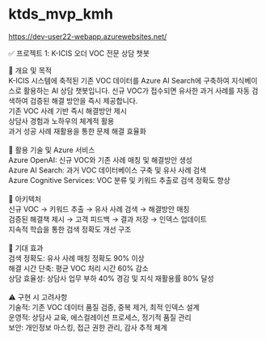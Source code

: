# ktds_mvp_kmh

https://dev-user22-webapp.azurewebsites.net/

✅ 프로젝트 1: K-ICIS 오더 VOC 전문 상담 챗봇

📌 개요 및 목적<br/>
K-ICIS 시스템에 축적된 기존 VOC 데이터를 Azure AI Search에 구축하여 지식베이스로 활용하는 AI 상담 챗봇입니다. 신규 VOC가 접수되면 유사한 과거 사례를 자동 검색하여 검증된 해결 방안을 즉시 제공합니다.<br/>
기존 VOC 사례 기반 즉시 해결방안 제시<br/>
상담사 경험과 노하우의 체계적 활용<br/>
과거 성공 사례 재활용을 통한 문제 해결 효율화<br/><br/>
🔧 활용 기술 및 Azure 서비스<br/>
Azure OpenAI: 신규 VOC와 기존 사례 매칭 및 해결방안 생성<br/>
Azure AI Search: 과거 VOC 데이터베이스 구축 및 유사 사례 검색<br/>
Azure Cognitive Services: VOC 분류 및 키워드 추출로 검색 정확도 향상<br/><br/>
🧩 아키텍처<br/>
신규 VOC → 키워드 추출 → 유사 사례 검색 → 해결방안 매칭<br/>
검증된 해결책 제시 → 고객 피드백 → 결과 저장 → 인덱스 업데이트<br/>
지속적 학습을 통한 검색 정확도 개선 구조<br/><br/>
🎯 기대 효과<br/>
검색 정확도: 유사 사례 매칭 정확도 90% 이상<br/>
해결 시간 단축: 평균 VOC 처리 시간 60% 감소<br/>
상담 효율성: 상담사 업무 부하 40% 경감 및 지식 재활용률 80% 달성<br/><br/>
⚠️ 구현 시 고려사항<br/>
기술적: 기존 VOC 데이터 품질 검증, 중복 제거, 최적 인덱스 설계<br/>
운영적: 상담사 교육, 에스컬레이션 프로세스, 정기적 품질 관리<br/>
보안: 개인정보 마스킹, 접근 권한 관리, 감사 추적 체계<br/>
